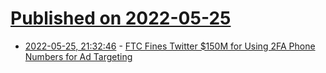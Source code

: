 # [Published on 2022-05-25](index.md)

* [2022-05-25, 21:32:46](https://news.ycombinator.com/item?id=31510865) - [FTC Fines Twitter $150M for Using 2FA Phone Numbers for Ad Targeting](https://www.ftc.gov/business-guidance/blog/2022/05/twitter-pay-150-million-penalty-allegedly-breaking-its-privacy-promises-again)
